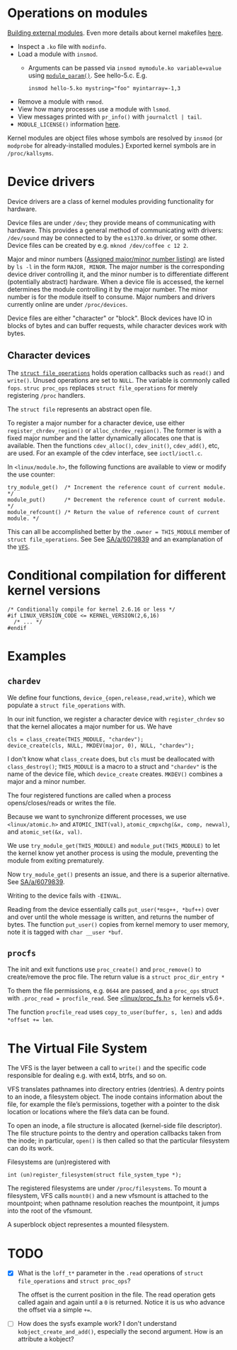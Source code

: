 # Operations on modules

[Building external modules](https://git.kernel.org/pub/scm/linux/kernel/git/stable/linux.git/tree/Documentation/kbuild/modules.rst). Even more details about kernel makefiles [here](https://git.kernel.org/pub/scm/linux/kernel/git/stable/linux.git/tree/Documentation/kbuild/makefiles.rst).

- Inspect a `.ko` file with `modinfo`.
- Load a module with `insmod`.
  - Arguments can be passed via `insmod mymodule.ko variable=value` using [`module_param()`](https://git.kernel.org/pub/scm/linux/kernel/git/stable/linux.git/tree/include/linux/moduleparam.h). See hello-5.c. E.g.

        insmod hello-5.ko mystring="foo" myintarray=-1,3

- Remove a module with `rmmod`.
- View how many processes use a module with `lsmod`.
- View messages printed with `pr_info()` with `journalctl | tail`.
- `MODULE_LICENSE()` information [here](https://git.kernel.org/pub/scm/linux/kernel/git/stable/linux.git/tree/include/linux/module.h).

Kernel modules are object files whose symbols are resolved by `insmod` (or `modprobe` for already-installed modules.) Exported kernel symbols are in `/proc/kallsyms`.

# Device drivers

Device drivers are a class of kernel modules providing functionality for hardware. 

Device files are under `/dev`; they provide means of communicating with hardware. This provides a general method of communicating with drivers: `/dev/sound` may be connected to by the `es1370.ko` driver, or some other. Device files can be created by e.g. `mknod /dev/coffee c 12 2`.

Major and minor numbers ([Assigned major/minor number listing](https://git.kernel.org/pub/scm/linux/kernel/git/stable/linux.git/tree/Documentation/admin-guide/devices.txt)) are listed by `ls -l` in the form `MAJOR, MINOR`. The major number is the corresponding device driver controlling it, and the minor number is to differentiate different (potentially abstract) hardware. When a device file is accessed, the kernel determines the module controlling it by the major number. The minor number is for the module itself to consume. Major numbers and drivers currently online are under `/proc/devices`.

Device files are either "character" or "block". Block devices have IO in blocks of bytes and can buffer requests, while character devices work with bytes.

## Character devices

The [`struct file_operations`](https://git.kernel.org/pub/scm/linux/kernel/git/stable/linux.git/tree/include/linux/fs.h) holds operation callbacks such as `read()` and `write()`. Unused operations are set to `NULL`. The variable is commonly called `fops`. `struc proc_ops` replaces `struct file_operations` for merely registering `/proc` handlers.

The `struct file` represents an abstract open file.

To register a major number for a character device, use either `register_chrdev_region()` or `alloc_chrdev_region()`. The former is with a fixed major number and the latter dynamically allocates one that is available. Then the functions `cdev_alloc()`, `cdev_init()`, `cdev_add()`, etc, are used. For an example of the cdev interface, see `ioctl/ioctl.c`.


In `<linux/module.h>`, the following functions are available to view or modify the use counter:

    try_module_get()  /* Increment the reference count of current module. */
    module_put()      /* Decrement the reference count of current module. */
    module_refcount() /* Return the value of reference count of current module. */

This can all be accomplished better by the `.owner = THIS_MODULE` member of `struct file_operations`. See See [SA/a/6079839](https://stackoverflow.com/a/6079839) and an examplanation of the [`VFS`](https://www.kernel.org/doc/html/next/filesystems/vfs.html).

# Conditional compilation for different kernel versions

    /* Conditionally compile for kernel 2.6.16 or less */
    #if LINUX_VERSION_CODE <= KERNEL_VERSION(2,6,16)
      /* ... */
    #endif

# Examples
## `chardev`

We define four functions, `device_{open,release,read,write}`, which we populate a `struct file_operations` with.

In our init function, we register a character device with `register_chrdev` so that the kernel allocates a major number for us. We have

    cls = class_create(THIS_MODULE, "chardev");
    device_create(cls, NULL, MKDEV(major, 0), NULL, "chardev");

I don't know what `class_create` does, but `cls` must be deallocated with `class_destroy()`; `THIS_MODULE` is a macro to a struct and `"chardev"` is the name of the device file, which `device_create` creates. `MKDEV()` combines a major and a minor number.

The four registered functions are called when a process opens/closes/reads or writes the file.

Because we want to synchronize different processes, we use `<linux/atomic.h>` and `ATOMIC_INIT(val)`, `atomic_cmpxchg(&x, comp, newval)`, and `atomic_set(&x, val)`.

We use `try_module_get(THIS_MODULE)` and `module_put(THIS_MODULE)` to let the kernel know yet another process is using the module, preventing the module from exiting prematurely.

Now `try_module_get()` presents an issue, and there is a superior alternative. See [SA/a/6079839](https://stackoverflow.com/a/6079839).

Writing to the device fails with `-EINVAL`.

Reading from the device essentially calls `put_user(*msg++, *buf++)` over and over until the whole message is written, and returns the number of bytes. The function `put_user()` copies from kernel memory to user memory, note it is tagged with `char __user *buf`.

## `procfs`

The init and exit functions use `proc_create()` and `proc_remove()` to create/remove the proc file. The return value is a `struct proc_dir_entry *`

To them the file permissions, e.g. `0644` are passed, and a `proc_ops` struct with `.proc_read = procfile_read`. See [<linux/proc_fs.h>](https://git.kernel.org/pub/scm/linux/kernel/git/stable/linux.git/tree/include/linux/proc_fs.h) for kernels v5.6+.

The function `procfile_read` uses `copy_to_user(buffer, s, len)` and adds `*offset += len`.

# The Virtual File System

The VFS is the layer between a call to `write()` and the specific code responsible for dealing e.g. with ext4, btrfs, and so on.


VFS translates pathnames into directory entries (dentries). A dentry points to an inode, a filesystem object. The inode contains information about the file, for example the file’s permissions, together with a pointer to the disk location or locations where the file’s data can be found. 

To open an inode, a file structure is allocated (kernel-side file descriptor). The file structure points to the dentry and operation callbacks taken from the inode; in particular, `open()` is then called so that the particular filesystem can do its work.

Filesystems are (un)registered with

    int (un)register_filesystem(struct file_system_type *);

The registered filesystems are under `/proc/filesystems`. To mount a filesystem, VFS calls `mount0()` and a new vfsmount is attached to the mountpoint; when pathname resolution reaches the mountpoint, it jumps into the root of the vfsmount.

A superblock object representes a mounted filesystem.

# TODO

- [X] What is the `loff_t*` parameter in the `.read` operations of `struct file_operations` and `struct proc_ops`?

    The offset is the current position in the file. The read operation gets called again and again until a `0` is returned. Notice it is us who advance the offset via a simple `+=`.

- [ ] How does the sysfs example work? I don't understand
      `kobject_create_and_add()`, especially the second argument. How is an attribute a kobject?
